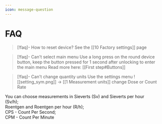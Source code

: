 ```yaml
---
icon: message-question
---
```


# FAQ

> \[!faq]- How to reset device? See the \[\[10 Factory settings]] page

> \[!faq]- Can't select main menu Use a long press on the round device button, keep the button pressed for 1 second after unlocking to enter the main menu Read more here: \[\[First step#Buttons]]

> \[!faq]- Can't change quantity units Use the settings menu !\[\[setting\_sym.png]] -> \[\[1 Measurement units]] change Dose or Count Rate

You can choose measurements in Sieverts (Sv) and Sieverts per hour (Sv/h);\
Roentgen and Roentgen per hour (R/h);\
CPS - Count Per Second;\
CPM - Count Per Minute
